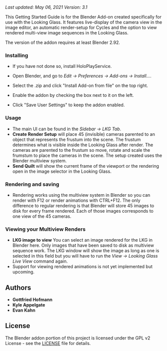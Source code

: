 *Last updated: May 06, 2021*
*Version: 3.1*

This Getting Started Guide is for the Blender Add-on created specifically for use with the Looking Glass. It features live-display of the camera view in the image editor, an automatic render-setup for Cycles and the option to view rendered multi-view image sequences in the Looking Glass.

The version of the addon requires at least Blender 2.92.

### Installing

* If you have not done so, install HoloPlayService.

* Open Blender, and go to _Edit → Preferences → Add-ons → Install..._.
* Select the .zip and click "Install Add-on from file" on the top right.
* Enable the addon by checking the box next to it on the left.
* Click "Save User Settings" to keep the addon enabled.

### Usage

* The main UI can be found in the _Sidebar → LKG Tab_.
* **Create Render Setup** will place 45 (invisible) cameras parented to an object that represents the frustum into the scene. The frustum determines what is visible inside the Looking Glass after render. The cameras are parented to the frustum so move, rotate and scale the frumstum to place the cameras in the scene. The setup created uses the Blender multiview system.
* **Send Quilt** will show the current frame of the viewport or the rendering open in the image selector in the Looking Glass.

### Rendering and saving
* Rendering works using the multiview system in Blender so you can render with F12 or render animations with CTRL+F12. The only difference to regular rendering is that Blender will store 45 images to disk for every frame rendered. Each of those images corresponds to one view of the 45 cameras.

### Viewing your Multiview Renders
* **LKG image to view** You can select an image rendered for the LKG in Blender here. Only images that have been saved to disk as multiview sequence work. The LKG window will show the image as long as one is selected in this field but you will have to run the _View → Looking Glass Live View_ command again.
* Support for viewing rendered animations is not yet implemented but upcoming.

## Authors

* **Gottfried Hofmann** 
* **Kyle Appelgate**
* **Evan Kahn** 

## License

The Blender addon portion of this project is licensed under the GPL v2 License - see the [LICENSE](LICENSE) file for details.
